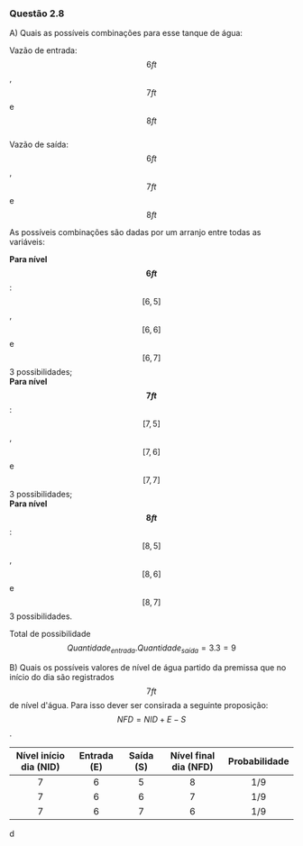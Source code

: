 <script src="https://polyfill.io/v3/polyfill.min.js?features=es6"></script> 
<script id="MathJax-script" async src="https://cdn.jsdelivr.net/npm/mathjax@3/es5/tex-mml-chtml.js"></script>

### Questão 2.8  

A) Quais as possíveis combinações para esse tanque de água:  

Vazão de entrada: $$6 ft$$, $$7 ft$$ e $$8 ft$$  
Vazão de saída: $$6 ft$$, $$7 ft$$ e $$8 ft$$  

As possíveis combinações são dadas por um arranjo entre todas as variáveis:    

**Para nível $$6 ft$$**: $$[6, 5]$$, $$[6, 6]$$ e $$[6, 7]$$ 3 possibilidades;      
**Para nível $$7 ft$$**: $$[7, 5]$$, $$[7, 6]$$ e $$[7, 7]$$ 3 possibilidades;       
**Para nível $$8 ft$$**: $$[8, 5]$$, $$[8, 6]$$ e $$[8, 7]$$ 3 possibilidades.        

Total de possibilidade $$Quantidade_{entrada}.Quantidade_{saída} = 3.3 = 9$$    

B) Quais os possíveis valores de nível de água partido da premissa que no início do dia são registrados $$7 ft$$ de nível d'água. Para isso dever ser consirada a seguinte proposição: $$ NFD = NID + E -S$$.

| Nível início dia (NID)   |      Entrada (E)      |  Saída (S) |  Nível final dia (NFD) |  Probabilidade  |  
|:------------------------:|:---------------------:|:----------:|:----------------------:|:---------------:|  
| 7                        |  6                    | 5          | 8                      | 1/9             |  
| 7                        |  6                    | 6          | 7                      | 1/9             |  
| 7                        |  6                    | 7          | 6                      | 1/9             |  
d
